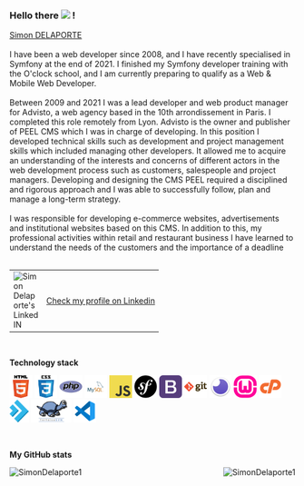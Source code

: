 ### Hello there <img src="https://media.giphy.com/media/hvRJCLFzcasrR4ia7z/giphy.gif" width="25px"> !
<script src="https://platform.linkedin.com/badges/js/profile.js" async defer type="text/javascript"></script>
<div class="badge-base LI-profile-badge" data-locale="fr_FR" data-size="medium" data-theme="dark" data-type="VERTICAL" data-vanity="simon-delaporte-22b14020" data-version="v1"><a class="badge-base__link LI-simple-link" href="https://fr.linkedin.com/in/simon-delaporte-22b14020?trk=profile-badge">Simon DELAPORTE</a></div>
              
<br />
    I have been a web developer since 2008, and I have recently specialised in Symfony at the end of 2021. I finished my Symfony developer training with the O'clock school, and I am currently preparing to qualify as a Web & Mobile Web Developer.<br />
	<br />
    Between 2009 and 2021 I was a lead developer and web product manager for Advisto, a web agency based in the 10th arrondissement in Paris. I completed this role remotely from Lyon. Advisto is the owner and publisher of PEEL CMS which I was in charge of developing. In this position I developed technical skills such as development and project management skills which included managing other developers. It allowed me to acquire an understanding of the interests and concerns of different actors in the web development process such as customers, salespeople and project managers. Developing and designing the CMS PEEL required a disciplined and rigorous approach and I was able to successfully follow, plan and manage a long-term strategy.<br />
	<br />
    I was responsible for developing e-commerce websites, advertisements and institutional websites based on this CMS.
    In addition to this, my professional activities within retail and restaurant business I have learned to understand the needs of the customers and the importance of a deadline
<br />
<br/>

<table>
	<tr>
		<td>
			<a href="https://www.linkedin.com/in/simon-delaporte/" >
				<img align="left" alt="Simon Delaporte's LinkedIN" width="44px" src="https://raw.githubusercontent.com/peterthehan/peterthehan/master/assets/linkedin.svg" />
			</a>
		</td>
		<td>
			<a href="https://www.linkedin.com/in/simon-delaporte/" >
				Check my  profile on Linkedin
			</a>
		</td>
	</tr>
<table>


<br/>

**Technology stack**

<code><img height="40" src="https://raw.githubusercontent.com/github/explore/80688e429a7d4ef2fca1e82350fe8e3517d3494d/topics/html/html.png"></code>
<code><img height="40" src="https://raw.githubusercontent.com/github/explore/80688e429a7d4ef2fca1e82350fe8e3517d3494d/topics/css/css.png"></code>
<code><img height="40" src="https://raw.githubusercontent.com/github/explore/80688e429a7d4ef2fca1e82350fe8e3517d3494d/topics/php/php.png"></code>
<code><img height="40" src="https://raw.githubusercontent.com/github/explore/80688e429a7d4ef2fca1e82350fe8e3517d3494d/topics/mysql/mysql.png"></code>
<code><img height="40" src="https://raw.githubusercontent.com/github/explore/80688e429a7d4ef2fca1e82350fe8e3517d3494d/topics/javascript/javascript.png"></code>
<code><img height="40" src="https://raw.githubusercontent.com/github/explore/80688e429a7d4ef2fca1e82350fe8e3517d3494d/topics/symfony/symfony.png"></code>
<code><img height="40" src="https://raw.githubusercontent.com/github/explore/80688e429a7d4ef2fca1e82350fe8e3517d3494d/topics/bootstrap/bootstrap.png"></code>
<code><img height="40" src="https://raw.githubusercontent.com/github/explore/80688e429a7d4ef2fca1e82350fe8e3517d3494d/topics/git/git.png"></code>
<code><img height="40" src="https://github.com/SimonDelaporte1/SimonDelaporte1/blob/main/img/Insomnia.jpg"></code>
<code><img height="40" src="https://github.com/SimonDelaporte1/SimonDelaporte1/blob/main/img/WampServer-logo.png"></code>
<code><img height="40" src="https://github.com/SimonDelaporte1/SimonDelaporte1/blob/main/img/cpanel.png"></code>
<code><img height="40" src="https://github.com/SimonDelaporte1/SimonDelaporte1/blob/main/img/directadmin.svg"></code>
<code><img height="40" src="https://github.com/SimonDelaporte1/SimonDelaporte1/blob/main/img/tortoiseSvn.png"></code>
<code><img height="40" src="https://github.com/SimonDelaporte1/SimonDelaporte1/blob/main/img/vscode.png"></code>


<br/>

**My GitHub stats**

<p><img align="left" src="https://github-readme-stats.vercel.app/api/top-langs?username=SimonDelaporte1&show_icons=true&theme=dark" alt="SimonDelaporte1" /> </p>

<p> <img align="right" src="https://github-readme-stats.vercel.app/api?username=SimonDelaporte1&show_icons=true&theme=dark" alt="SimonDelaporte1" /> </p>
